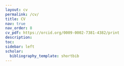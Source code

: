 ```yaml
---
layout: cv
permalink: /cv/
title: CV
nav: true
nav_order: 8
cv_pdf: https://orcid.org/0009-0002-7381-4382/print
description:
toc:
sidebar: left
scholar:
  bibliography_template: shortbib
--- 
```

